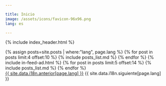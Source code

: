 ```yaml
---

title: Inicio
image: /assets/icons/favicon-96x96.png
lang: es

---
```


{% include index_header.html %}
<div>
  {% assign posts=site.posts | where:"lang", page.lang %}
  {% for post in posts limit:4 offset:10 %}
  {% include posts_list.md %}
  {% endfor %}
  {% include in-feed-ad.html %}
  {% for post in posts limit:5 offset:14 %}
  {% include posts_list.md %}
  {% endfor %}
</div>
<div class="pagination">
    <span class="paginate-btn"><a href="/">{{ site.data.i18n.anterior[page.lang] }}</a></span>
    <span class="paginate-btn">{{ site.data.i18n.siguiente[page.lang] }}</span>
</div>
